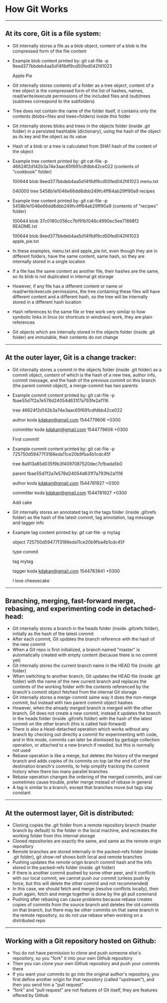 # How Git Works
-----------------------------------------------------------------------------------------------------
## At its core, Git is a file system:
* Git internally stores a file as a blob object, content of a blob is the compressed form of the file content
* Example blob content printed by: git cat-file -p 9eed377bbdeb4aa5d14f8df9cd50fed042f41023

  Apple Pie
* Git internally stores contents of a folder as a tree object, content of a tree object is the compressed form of the list of hashes, names, read/write/execute permissions of the included files and (sub)trees (subtrees correspond to the subfolders)
* Tree does not contain the name of the folder itself, it contains only the contents (blobs=files and trees=folders) inside this folder
* Git internally stores blobs and trees in the objects folder (inside .git folder) in a persisted hashtable (dictionary), using the hash of the object as its key and the object as its value
* Hash of a blob or a tree is calculated from SHA1 hash of the content of the object
* Example tree content printed by: git cat-file -p 46624f2d142b3a74e3aac65f691cdfdbb42ce022 (contents of "cookbook" folder)

  100644 blob 9eed377bbdeb4aa5d14f8df9cd50fed042f41023    menu.txt
 
  040000 tree 5458b1e1046e66dd8dbb249fc4ff64ab29ff90a9    recipes
* Example tree content printed by: git cat-file -p 5458b1e1046e66dd8dbb249fc4ff64ab29ff90a9 (contents of "recipes" folder)

  100644 blob 37c0180c056cc7bf91b1046c4990ec5ee71668f2    README.txt
 
  100644 blob 9eed377bbdeb4aa5d14f8df9cd50fed042f41023    apple_pie.txt
* In these examples, menu.txt and apple_pie.txt, even though they are in different folders, have the same content, same hash, so they are internally stored in a single location
* If a file has the same content as another file, their hashes are the same, so its blob is not duplicated in internal git storage
* However, if any file has a different content or name or read/write/execute permissions, the tree containing these files will have different content and a different hash, so the tree will be internally stored in a different hash location
* Hash references to the same file or tree work very similar to how symbolic links in linux (or shortcuts in windows) work, they are plain references
* Git objects which are internally stored in the objects folder (inside .git folder) are immutable, their contents do not change
-----------------------------------------------------------------------------------------------------
## At the outer layer, Git is a change tracker:
* Git internally stores a commit in the objects folder (inside .git folder) as a commit object, content of which is the hash of a new tree, author info, commit message, and the hash of the previous commit on this branch (the parent commit object), a merge-commit has two parents
* Example commit content printed by: git cat-file -p fbae55d7f2a7e578d24054d631f7a793fe2a1116

  tree 46624f2d142b3a74e3aac65f691cdfdbb42ce022
 
  author koda <kdakan@gmail.com> 1544779606 +0300
 
  committer koda <kdakan@gmail.com> 1544779606 +0300
 
  First commit!
* Example commit content printed by: git cat-file -p 725750d59477f3186eda11ce20b9fba4b1cdc45f

  tree 8a913a85d035f9b3f4097087520dec7cfbada5b0
 
  parent fbae55d7f2a7e578d24054d631f7a793fe2a1116
 
  author koda <kdakan@gmail.com> 1544781927 +0300
 
  committer koda <kdakan@gmail.com> 1544781927 +0300
 
  Add cake
* Git internally stores an annotated tag in the tags folder (inside .git\refs folder) as the hash of the latest commit, tag annotation, tag message and tagger info
* Example tag content printed by: git cat-file -p mytag

  object 725750d59477f3186eda11ce20b9fba4b1cdc45f
 
  type commit
 
  tag mytag
 
  tagger koda <kdakan@gmail.com> 1544783841 +0300
 
  I love cheesecake
-----------------------------------------------------------------------------------------------------
## Branching, merging, fast-forward merge, rebasing, and experimenting code in detached-head:
* Git internally stores a branch in the heads folder (inside .git\refs folder), initially as the hash of the latest commit
* After each commit, Git updates the branch reference with the hash of the new commit
* When a Git repo is first initialized, a branch named "master" is automatically created with empty content (because there is no commit yet)
* Git internally stores the current branch name in the HEAD file (inside .git folder)
* When switching to another branch, Git updates the HEAD file (inside .git folder) with the name of the new current branch and replaces the contents of the working folder with the contents referenced by the branch's commit object fetched from the internal Git storage
* Git internally stores a merge-commit same way it does the non-merge commit, but instead with two parent commit object hashes
* However, when the already merged branch is merged with the other branch, Git does not create a new commit, instead it updates the branch in the heads folder (inside .git\refs folder) with the hash of the latest commit on the other branch (this is called fast-forward)
* There is also a Head-detached operation which works without any branch by checking out directly a commit for experimenting with code, and in this mode, commits can later be dismissed by garbage collection operation, or attached to a new branch if needed, but this is normally not used
* Rebase operation is like a merge, but deletes the history of the merged branch and adds copies of its commits on top (at the end of) of the destination branch's commits, to help simplify tracking the commit history when there too many parallel branches
* Rebase operation changes the ordering of the merged commits, and can sometimes cause trouble, prefer merge instead of rebase in general
* A tag is similar to a branch, except that branches move but tags stay constant
-----------------------------------------------------------------------------------------------------
## At the outermost layer, Git is distributed:
* Cloning copies the .git folder from a remote repository branch (master branch by default) to the folder in the local machine, and recreates the working folder from this internal storage
* Cloned repositories are exactly the same, and same as the remote origin repository
* Remote branches are stored internally in the packed-refs folder (inside .git folder), git show-ref shows both local and remote branches
* Pushing updates the remote origin branch commit hash and the info stored in the packed-refs folder (inside .git folder)
* If there is another commit pushed by some other peer, and it conflicts with our local commit, we cannot push our commit (unless push by force, but this will delete the other commit and not recommended)
* In this case, we should fetch and merge (resolve conflicts locally), then push again, fetch and merge together is done by the git pull command
* Pushing after rebasing can cause problems because rebase creates copies of commits from the source branch and deletes the old commits on that branch, but there may be other commits on that same branch in the remote repository, so do not use rebase when working on a distributed repo
-----------------------------------------------------------------------------------------------------
## Working with a Git repository hosted on Github:
* You do not have permission to clone and push someone else's repository, so you "fork" it into your own Github repository
* Then you can clone your own Github repository and push your commits there
* If you want your commits to go into the original author's repository, you first define another origin for that repository (called "upstream"), and then you send him a "pull request"
* "fork" and "pull request" are not features of Git itself, they are features offered by Github
